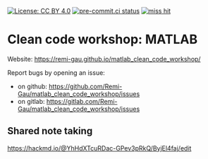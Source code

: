 [![License: CC BY 4.0](https://img.shields.io/badge/License-CC_BY_4.0-lightgrey.svg)](https://creativecommons.org/licenses/by/4.0/)
[![pre-commit.ci status](https://results.pre-commit.ci/badge/github/cpp-lln-lab/bidspm/main.svg)](https://results.pre-commit.ci/latest/github/cpp-lln-lab/bidspm/main)
[![miss hit](https://img.shields.io/badge/code%20style-miss_hit-000000.svg)](https://misshit.org/)

# Clean code workshop: MATLAB

Website: https://remi-gau.github.io/matlab_clean_code_workshop/

Report bugs by opening an issue:

- on github: https://github.com/Remi-Gau/matlab_clean_code_workshop/issues
- on gitlab: https://gitlab.com/Remi-Gau/matlab_clean_code_workshop/issues

## Shared note taking

https://hackmd.io/@YhHdXTcuRDac-GPev3pRkQ/ByjEl4faj/edit
